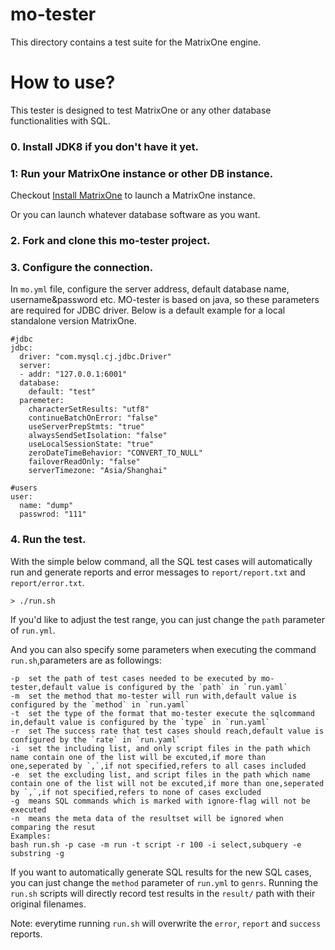 # mo-tester
This directory contains a test suite for the MatrixOne engine.

# How to use?

This tester is designed to test MatrixOne or any other database functionalities with SQL. 

### 0. Install JDK8 if you don't have it yet.  

### 1: Run your MatrixOne instance or other DB instance. 

Checkout [Install MatrixOne](https://docs.matrixorigin.io/0.4.0/MatrixOne/Get-Started/install-standalone-matrixone/) to launch a MatrixOne instance.

Or you can launch whatever database software as you want. 

### 2. Fork and clone this mo-tester project. 

### 3. Configure the connection. 

In `mo.yml` file, configure the server address, default database name, username&password etc. MO-tester is based on java, so these parameters are required for JDBC driver.
Below is a default example for a local standalone version MatrixOne.

```
#jdbc
jdbc:
  driver: "com.mysql.cj.jdbc.Driver"
  server:
  - addr: "127.0.0.1:6001"
  database:
    default: "test"
  paremeter:
    characterSetResults: "utf8"
    continueBatchOnError: "false"
    useServerPrepStmts: "true"
    alwaysSendSetIsolation: "false"
    useLocalSessionState: "true"
    zeroDateTimeBehavior: "CONVERT_TO_NULL"
    failoverReadOnly: "false"
    serverTimezone: "Asia/Shanghai"

#users
user:
  name: "dump"
  passwrod: "111"
```
### 4. Run the test.

With the simple below command, all the SQL test cases will automatically run and generate reports and error messages to `report/report.txt` and `report/error.txt`.

```
> ./run.sh
```

If you'd like to adjust the test range, you can just change the `path` parameter of `run.yml`. 

And you can also specify some parameters when executing the command `run.sh`,parameters are as followings:
```
-p  set the path of test cases needed to be executed by mo-tester,default value is configured by the `path` in `run.yaml`
-m  set the method that mo-tester will run with,default value is configured by the `method` in `run.yaml`
-t  set the type of the format that mo-tester execute the sqlcommand in,default value is configured by the `type` in `run.yaml`
-r  set The success rate that test cases should reach,default value is configured by the `rate` in `run.yaml`
-i  set the including list, and only script files in the path which name contain one of the list will be excuted,if more than one,seperated by `,`,if not specified,refers to all cases included
-e  set the excluding list, and script files in the path which name contain one of the list will not be excuted,if more than one,seperated by `,`,if not specified,refers to none of cases excluded
-g  means SQL commands which is marked with ignore-flag will not be executed
-n  means the meta data of the resultset will be ignored when comparing the resut
Examples:
bash run.sh -p case -m run -t script -r 100 -i select,subquery -e substring -g
```

If you want to automatically generate SQL results for the new SQL cases, you can just change the `method` parameter of `run.yml` to `genrs`. Running the `run.sh` scripts will directly record test results in the `result/` path with their original filenames.

Note: everytime running `run.sh` will overwrite the `error`, `report` and `success` reports.
